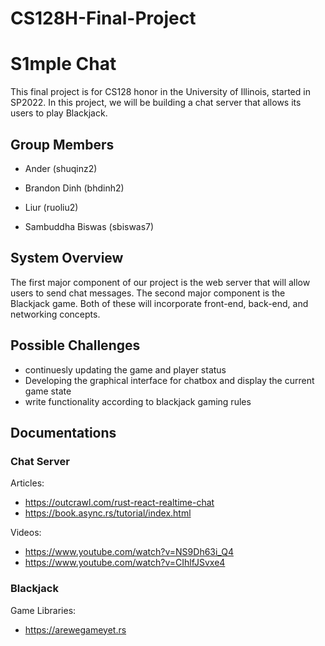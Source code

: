 # CS128H-Final-Project

# S1mple Chat

This final project is for CS128 honor in the University of Illinois, started in SP2022. In this project, we will be building a chat server that allows its users to play Blackjack.

## Group Members

- Ander (shuqinz2)

- Brandon Dinh (bhdinh2)

- Liur (ruoliu2)

- Sambuddha Biswas (sbiswas7)

## System Overview

The first major component of our project is the web server that will allow users to send chat messages. The second major component is the Blackjack game. Both of these will incorporate front-end, back-end, and networking concepts.

## Possible Challenges

- continuesly updating the game and player status
- Developing the graphical interface for chatbox and display the current game state
- write functionality according to blackjack gaming rules

## Documentations

### Chat Server

Articles:

- https://outcrawl.com/rust-react-realtime-chat
- https://book.async.rs/tutorial/index.html

Videos:

- https://www.youtube.com/watch?v=NS9Dh63i_Q4
- https://www.youtube.com/watch?v=CIhlfJSvxe4

### Blackjack

Game Libraries: 

- https://arewegameyet.rs
